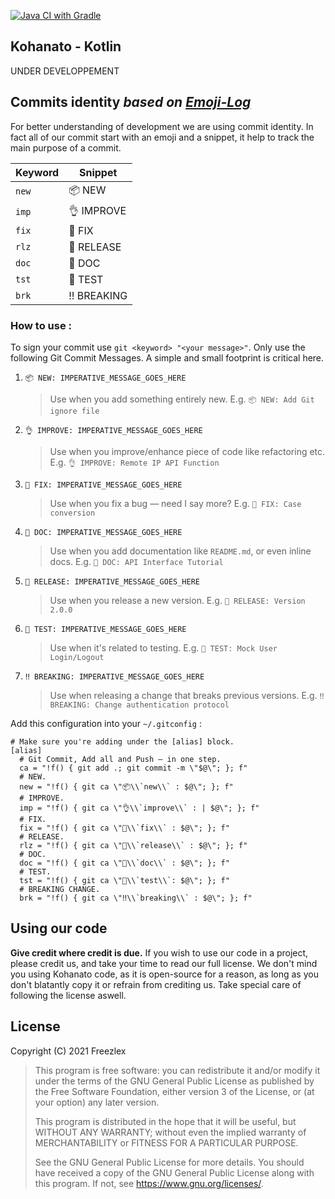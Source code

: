 [![Java CI with Gradle](https://github.com/Freezlex/Kohanato/actions/workflows/gradle.yml/badge.svg?branch=main)](https://github.com/Freezlex/Kohanato/actions/workflows/gradle.yml)


## Kohanato - Kotlin

UNDER DEVELOPPEMENT

## Commits identity *based on [Emoji-Log](https://github.com/ahmadawais/Emoji-Log)*

For better understanding of development we are using commit identity. In fact all of our commit start with an 
emoji and a snippet, it help to track the main purpose of a commit.

| Keyword |   Snippet    |
| ------- | ------------ |
| `new` | 📦 NEW      |
| `imp` | 👌 IMPROVE  |
| `fix` | 🐛 FIX      |
| `rlz` | 🚀 RELEASE  |
| `doc` | 📖 DOC      |
| `tst` | 🤖 TEST     |
| `brk` | ‼️ BREAKING  |

### How to use :


To sign your commit use `git <keyword> "<your message>"`.
Only use the following Git Commit Messages. A simple and small footprint is critical here.

1. `📦 NEW: IMPERATIVE_MESSAGE_GOES_HERE`
   > Use when you add something entirely new.
   > E.g. `📦 NEW: Add Git ignore file`

1. `👌 IMPROVE: IMPERATIVE_MESSAGE_GOES_HERE`
   > Use when you improve/enhance piece of code like refactoring etc.
   > E.g. `👌 IMPROVE: Remote IP API Function`

1. `🐛 FIX: IMPERATIVE_MESSAGE_GOES_HERE`
   > Use when you fix a bug — need I say more?
   > E.g. `🐛 FIX: Case conversion`

1. `📖 DOC: IMPERATIVE_MESSAGE_GOES_HERE`
   > Use when you add documentation like `README.md`, or even inline docs.
   > E.g. `📖 DOC: API Interface Tutorial`


1. `🚀 RELEASE: IMPERATIVE_MESSAGE_GOES_HERE`
   > Use when you release a new version.
   > E.g. `🚀 RELEASE: Version 2.0.0`


1. `🤖 TEST: IMPERATIVE_MESSAGE_GOES_HERE`
   > Use when it's related to testing.
   > E.g. `🤖 TEST: Mock User Login/Logout`


1. `‼️ BREAKING: IMPERATIVE_MESSAGE_GOES_HERE`
   > Use when releasing a change that breaks previous versions.
   > E.g. `‼️ BREAKING: Change authentication protocol`

Add this configuration into your `~/.gitconfig` :

```shell
# Make sure you're adding under the [alias] block.
[alias]
  # Git Commit, Add all and Push — in one step.
  ca = "!f() { git add .; git commit -m \"$@\"; }; f"
  # NEW.
  new = "!f() { git ca \"📦\\`new\\` : $@\"; }; f"
  # IMPROVE.
  imp = "!f() { git ca \"👌\\`improve\\` : | $@\"; }; f"
  # FIX.
  fix = "!f() { git ca \"🐛\\`fix\\` : $@\"; }; f"
  # RELEASE.
  rlz = "!f() { git ca \"🚀\\`release\\` : $@\"; }; f"
  # DOC.
  doc = "!f() { git ca \"📖\\`doc\\` : $@\"; }; f"
  # TEST.
  tst = "!f() { git ca \"🤖\\`test\\`: $@\"; }; f"
  # BREAKING CHANGE.
  brk = "!f() { git ca \"‼️\\`breaking\\` : $@\"; }; f"
```

## Using our code

**Give credit where credit is due.** If you wish to use our code in a project, please credit us, and take your time to read our full license. We don't mind you using Kohanato code, as it is open-source for a reason, as long as you don't blatantly copy it or refrain from crediting us. Take special care of following the license aswell.

## License

Copyright (C) 2021  Freezlex

> This program is free software: you can redistribute it and/or modify
it under the terms of the GNU General Public License as published by
the Free Software Foundation, either version 3 of the License, or
(at your option) any later version.
>
> This program is distributed in the hope that it will be useful,
but WITHOUT ANY WARRANTY; without even the implied warranty of
MERCHANTABILITY or FITNESS FOR A PARTICULAR PURPOSE.
>
>See the
GNU General Public License for more details.
> You should have received a copy of the GNU General Public License
along with this program.  If not, see <https://www.gnu.org/licenses/>.
